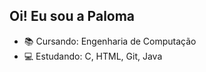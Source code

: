 ## Oi! Eu sou a Paloma
- 📚 Cursando: Engenharia de Computação 
- 💻 Estudando: C, HTML, Git, Java

<!---
palomastcabral/palomastcabral is a ✨ special ✨ repository because its `README.md` (this file) appears on your GitHub profile.
You can click the Preview link to take a look at your changes.
--->
